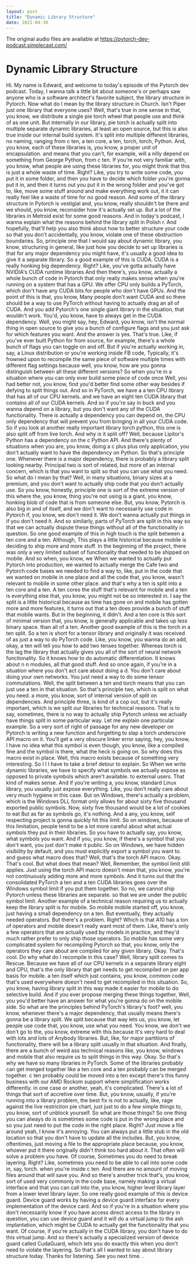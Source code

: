 ```yaml
---
layout: post
title: "Dynamic Library Structure"
date: 2021-04-30
---
```

The original audio files are available at https://pytorch-dev-podcast.simplecast.com/

# Dynamic Library Structure

Hi.
My name is Edward, and welcome to today's episode of the Pytorch dev podcast.
Today, I wanna talk a little bit about someone's or perhaps saw anyone who is a software architect's favorite subject, the library structure in Pytorch.
Now what do I mean by the library structure in Church.
Isn't Piper just one library that everyone uses? Well, that's true in one sense in that, you know, we distribute a single pie torch wheel that people use and think of as one unit.
But internally in our library, pie torch is actually split into multiple separate dynamic libraries, at least an open source, but this is also true inside our internal build system.
It's split into multiple different libraries, no naming, ranging from c ten, a ten core, a ten, torch, torch, Python.
And, you know, each of these libraries is, you know, a proper unit of encapsulation.
and means that you can't, for example, will a nilly depend on something from George Python, from c ten.
If you're not very familiar with, you know, what people are using these libraries for, you might think that this is just a whole waste of time.
Right? Like, you try to write some code, you put it in some folder, and then you have to decide which folder you're gonna put it in, and then it turns out you put it in the wrong folder and you've got to, like, move some stuff around and make everything work out, it it can really feel like a waste of time for no good reason.
And some of the library structure in Pytorch is vestigial and, you know, really shouldn't be there and we should, you know, reconsider how it's actually set up.
But a lot of the libraries in Metroid exist for some good reasons.
And in today's podcast, I wanna explain what the reasons behind the library split in Polish r.
And hopefully, that'll help you also think about how to better structure your code so that you don't accidentally, you know, violate one of these obstruction boundaries.
So, principle one that I would say about dynamic library, you know, structuring in general, like just how you decide to set up libraries is that for any major dependency you might have, it's usually a good idea to give it a separate library.
So a good example of this is CUDA.
CUDA is a really honking big dependency.
Right? Like, you've gotta actually have NVIDIA's CUDA runtime libraries And then there's, you know, actually a whole bunch of code in Pytorch that only really makes sense when you're running on a system that has a GPU.
We offer CPU only builds a PyTorch, which don't have any CUDA bits for people who don't have GPUs.
And the point of this is that, you know, Many people don't want CUDA and so there should be a way to use PyTorch without having to actually drag an all of CUDA.
And you add Pytorch's one single giant library in the situation, that wouldn't work.
You'd, you know, have to always get in the CUDA dependency.
Well, you might say, hey, Edward, you know, isn't the normal thing in open source to give you a bunch of configure flags and you just ask for which features you want.
And the answer is yes.
That's true.
Like, if you've ever built Python for from source, for example, there's a whole bunch of flags you can toggle on and off.
But if you're actually working in, say, a Linux distribution or you're working inside FB code, Typically, it's frowned upon to recompile the same piece of software multiple times with different flag settings because well, you know, how are you gonna distinguish between all these different versions? So when you're in a situation where you can only ever build some piece of code once Well, you had better not, you know, find you'd better find some other way besides if defying to split things out.
And so in PyTorch, we have a a ten CPU library that has all of our CPU kernels.
and we have an eight ten CUDA library that contains all of our CUDA kernels.
And so if you're say in buck and you wanna depend on a library, but you don't want any of the CUDA functionality.
There is actually a dependency you can depend on, the CPU only dependency that will prevent you from bringing in all your CUDA code.
So if you look at another really important library torch python, this one is also split off from live torch.
And why is it split off? Well, because Lipitor's Python has a dependency on the c Python API.
And there's plenty of situations when you are, you know, doing a c plus plus only application, you don't actually want to have the dependency on Python.
So that's principle one.
Whenever there is a major dependency, there is probably a library split looking nearby.
Principal two is sort of related, but more of an internal concern, which is that you want to split so that you can use what you need.
So what do I mean by that? Well, in many situations, binary sizes at a premium, and you don't want to actually ship code that you don't actually use.
So you know, honestly, principle one is sort of the extreme version of this where the, you know, thing you're not using is a giant, you know, honking blob of code that is from someone else.
But, you know, Pytorch is also big in and of itself, and we don't want to necessarily use code in Pytorch if, you know, we don't need it.
We don't wanna actually put things in if you don't need it.
And so similarly, parts of PyTorch are split in this way so that we can actually dispute these things without all of the functionality in question.
So one good example of this in high touch is the split between a ten core and a ten.
Although, This plays a little historical because mobile is deciding to ship more and more stuff.
In the beginning of the project, there was only a very limited subset of functionality that needed to be shipped on mobile.
And so when, you know, we When we wanted to actually put Pytorch into production, we wanted to actually merge the Cafe two and Pytorch code bases we needed to find a way to, like, put in the code that we wanted on mobile in one place and all the code that, you know, wasn't relevant to mobile in some other place.
and that's why a ten is split into a ten core and a ten.
A ten cores the stuff that's relevant for mobile and a ten is everything else that, you know, you might not be so interested in.
I say the split is a little historical because as time has gone on and mobile has gotten more and more features, it turns out that a ten does provide a bunch of stuff that mobile wants.
But in the beginning, it didn't.
And a ten core is this sort of minimal version that, you know, is generally applicable and takes up less binary space.
than all of a ten.
Another good example of this is the torch in a ten split.
So a ten is short for a tensor library and originally it was received of as just a way to do PyTorch code.
Like, you know, you wanna do an add, okay, a ten will tell you how to add two tenses together.
Whereas torch is the lag the library that actually gives you all of the sort of neural network functionality.
So it knows how to do automatic differentiation.
It knows about n n modules, all that good stuff.
And so once again, if you're in a situation where you don't act care about doing a d.
You don't care about doing your own networks.
You just need a way to do some tensor commutations.
Well, the split between a ten and torch means that you can just use a ten in that situation.
So that's principle two, which is split on what you need.
a more, you know, sort of internal version of split on dependencies.
And principle three, is kind of a cop out, but it's really important, which is we split our libraries for technical reasons.
That is to say, sometimes, there is no way to actually ship Pytorch unless we actually have things split in some particular way.
Let me explain one particular example.
So a very sort of right of passage for any new developer on Pytorch is writing a new function and forgetting to slap a torch underscore API macro on it.
You'll get a very obscure linker error saying, hey, you know, I have no idea what this symbol is even though, you know, like a compiled fine and the symbol is there, what the heck is going on.
So why does this macro exist in place.
Well, this macro exists because of something very interesting.
So I I I have to take a brief detour to explain.
So When we write dynamic libraries, we have to specify what symbols we actually expose as opposed to private symbols which aren't available.
to external users.
That kind of makes sense.
And if you're writing a, you know, standard Linux library, you usually just expose everything.
Like, you don't really care about very much hygiene in this case.
But on Windows, there's actually a problem, which is the Windows DLL format only allows for about sixty five thousand exported public symbols.
Now, sixty five thousand would be a lot of cookies to eat But as far as symbols go, it's nothing.
And a any, you know, self respecting project is gonna quickly hit this limit.
So on windows, because of this limitation, people tend to be a lot more careful about what actual symbols they put in their libraries.
So you have to actually say, you know, what symbols you want.
And if you, you know, if there's a symbol that you don't want, you just don't make it public.
So on Windows, we have hidden visibility by default, and you must explicitly export a symbol you want to.
and guess what macro does that? Well, that's the torch API macro.
Okay.
That's cool.
But what does that mean? Well, Remember, the symbol limit still applies.
Just using the torch API macro doesn't mean that, you know, you're not continuously adding more and more symbols.
And it turns out that the consolidated PyTorch a ten and a ten CUDA libraries goes over the Windows symbol limit if you put them together.
So no, we cannot ship Pytorch unless these libraries are separate.
so that we are under the public symbol limit.
Another example of a technical reason requiring us to actually keep the library split is for mobile.
So mobile mobile started off, you know, just having a small dependency on a ten.
But eventually, they actually needed operators.
But there's a problem.
Right? Which is that A10 has a ton of operators and mobile doesn't really want most of them.
Like, there's only a few operators that are actually used by models in practice, and they'd much rather prefer to only ship those operators.
So mobile has some very complicated system for recompiling Pytorch so that, you know, only the operators they care about are compiled for any given library.
Okay.
That's cool.
Do why what do I recompile in this case? Well, library split comes to Rescue.
Because we have all of our CPU kernels in a separate library eight and CPU, that's the only library that get needs to get recompiled on per app basis for mobile.
a ten itself which just contains, you know, common code that's used everywhere doesn't need to get recompiled in this situation.
So, you know, having library split in this way made it easier for mobile to do selective build.
And if you ever propose merging these things together, Well, you you'd better have an answer for what you're gonna do on the mobile side.
So what are the principles behind PyTorch's library's foot? well, you know, whenever there's a major dependency, that usually means there's gonna be a library split.
We split because that way lets us, you know, let people use code that, you know, use what you need.
You know, we don't we don't go to the, you know, extreme with this because It's very hard to deal with lots and lots of Anybody libraries.
But, like, for major partitions of functionality, there will be a library split usually in that situation.
And finally, there are a bunch of weird ass technical reasons like, you know, windows and mobile that also require us to split things in this way.
Okay.
So that's why we have so many libraries in PyTorch.
Some of the libraries probably can get merged together like a ten core and a ten probably can be merged together.
c ten probably could be moved into a ten except there's this funny business with our AMD Rockom support where simplification works differently.
in one case or another, yeah, it's complicated.
There's a lot of things that sort of accretive over time.
But, you know, usually, if you're running into a library problem, the best fix is not to actually, like, rage against the live restriction pie chart, just just to do a few simple things to, you know, sort of unblock yourself.
So what are those things? So one thing you can always do is sometimes some code is put in the wrong place and so you just need to put the code in the right place.
Right? Just move a file around yeah, I know it's annoying.
You can always put a little stub in the old location so that you don't have to update all the includes.
But, you know, oftentimes, just moving a file to the appropriate place because, you know, whoever put it there originally didn't think too hard about it.
That often will solve a problem you have.
Of course, Sometimes you do need to break layering.
Right? Like, sometimes you need to be able to call into some code in, say, torch.
when you're inside c ten.
And there are no amount of moving files around that will save you.
And so there's another trick that's, you know, sort of used very commonly in the code base, namely making a virtual interface and that you can call into the, you know, higher level library layer from a lower level library layer.
So one really good example of this is device guard.
Device guard works by having a device guard interface for every implementation of the device card.
And so if you're in a situation where you don't necessarily know if you have access direct access to the library in question, you can use device guard and it will do a virtual jump to the ash implantation, which might be CUDA to actually get the functionality that you want.
Of course, if you're actually in the CUDA library, you don't have to do this virtual jump.
And so there's actually a specialized version of device guard called CudaGuard, which lets you do exactly this when you don't need to violate the layering.
So that's all I wanted to say about library structure today.
Thanks for listening.
See you next time.
.
